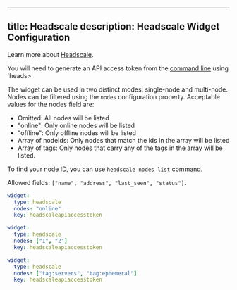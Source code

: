 
---
title: Headscale
description: Headscale Widget Configuration
---

Learn more about [Headscale](https://headscale.net/).

You will need to generate an API access token from the [command line](https://headscale.net/ref/remote-cli/#create-an-api-key) using `heads>

The widget can be used in two distinct modes: single-node and multi-node. Nodes can be filtered using the `nodes` configuration property. 
Acceptable values for the nodes field are:

 - Omitted: All nodes will be listed
 - "online": Only online nodes will be listed
 - "offline": Only offline nodes will be listed
 - Array of nodeIds: Only nodes that match the ids in the array will be listed
 - Array of tags: Only nodes that carry any of the tags in the array will be listed.

To find your node ID, you can use `headscale nodes list` command.

Allowed fields: `["name", "address", "last_seen", "status"]`.

```yaml
widget:
  type: headscale
  nodes: "online"
  key: headscaleapiaccesstoken

widget:
  type: headscale
  nodes: ["1", "2"]
  key: headscaleapiaccesstoken

widget:
  type: headscale
  nodes: ["tag:servers", "tag:ephemeral"]
  key: headscaleapiaccesstoken
```

